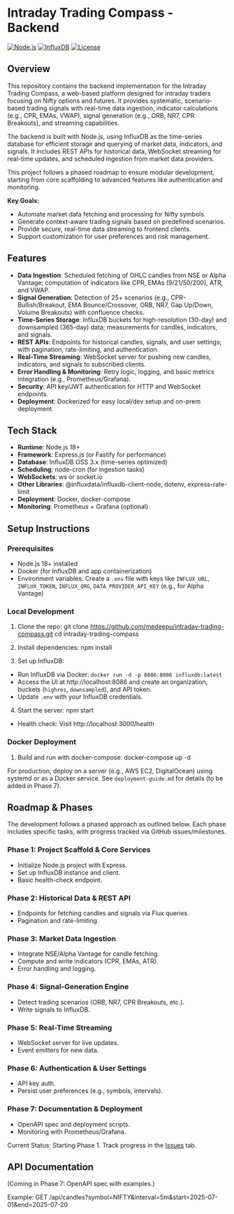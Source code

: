 # Intraday Trading Compass - Backend

[![Node.js](https://img.shields.io/badge/Node.js-18%2B-green)](https://nodejs.org/)
[![InfluxDB](https://img.shields.io/badge/InfluxDB-OSS%203.x-blue)](https://www.influxdata.com/)
[![License](https://img.shields.io/badge/License-MIT-yellow)](LICENSE)

## Overview
This repository contains the backend implementation for the Intraday Trading Compass, a web-based platform designed for intraday traders focusing on Nifty options and futures. It provides systematic, scenario-based trading signals with real-time data ingestion, indicator calculations (e.g., CPR, EMAs, VWAP), signal generation (e.g., ORB, NR7, CPR Breakouts), and streaming capabilities.

The backend is built with Node.js, using InfluxDB as the time-series database for efficient storage and querying of market data, indicators, and signals. It includes REST APIs for historical data, WebSocket streaming for real-time updates, and scheduled ingestion from market data providers.

This project follows a phased roadmap to ensure modular development, starting from core scaffolding to advanced features like authentication and monitoring.

**Key Goals:**
- Automate market data fetching and processing for Nifty symbols.
- Generate context-aware trading signals based on predefined scenarios.
- Provide secure, real-time data streaming to frontend clients.
- Support customization for user preferences and risk management.

## Features
- **Data Ingestion**: Scheduled fetching of OHLC candles from NSE or Alpha Vantage; computation of indicators like CPR, EMAs (9/21/50/200), ATR, and VWAP.
- **Signal Generation**: Detection of 25+ scenarios (e.g., CPR-Bullish/Breakout, EMA Bounce/Crossover, ORB, NR7, Gap Up/Down, Volume Breakouts) with confluence checks.
- **Time-Series Storage**: InfluxDB buckets for high-resolution (30-day) and downsampled (365-day) data; measurements for candles, indicators, and signals.
- **REST APIs**: Endpoints for historical candles, signals, and user settings; with pagination, rate-limiting, and authentication.
- **Real-Time Streaming**: WebSocket server for pushing new candles, indicators, and signals to subscribed clients.
- **Error Handling & Monitoring**: Retry logic, logging, and basic metrics integration (e.g., Prometheus/Grafana).
- **Security**: API key/JWT authentication for HTTP and WebSocket endpoints.
- **Deployment**: Dockerized for easy local/dev setup and on-prem deployment.

## Tech Stack
- **Runtime**: Node.js 18+
- **Framework**: Express.js (or Fastify for performance)
- **Database**: InfluxDB OSS 3.x (time-series optimized)
- **Scheduling**: node-cron (for ingestion tasks)
- **WebSockets**: ws or socket.io
- **Other Libraries**: @influxdata/influxdb-client-node, dotenv, express-rate-limit
- **Deployment**: Docker, docker-compose
- **Monitoring**: Prometheus + Grafana (optional)

## Setup Instructions
### Prerequisites
- Node.js 18+ installed
- Docker (for InfluxDB and app containerization)
- Environment variables: Create a `.env` file with keys like `INFLUX_URL`, `INFLUX_TOKEN`, `INFLUX_ORG`, `DATA_PROVIDER_API_KEY` (e.g., for Alpha Vantage)

### Local Development
1. Clone the repo:
   git clone https://github.com/medeepu/intraday-trading-compass.git
   cd intraday-trading-compass

2. Install dependencies:
   npm install

3. Set up InfluxDB:
- Run InfluxDB via Docker: `docker run -d -p 8086:8086 influxdb:latest`
- Access the UI at http://localhost:8086 and create an organization, buckets (`highres`, `downsampled`), and API token.
- Update `.env` with your InfluxDB credentials.

4. Start the server:
  npm start

- Health check: Visit http://localhost:3000/health

### Docker Deployment
1. Build and run with docker-compose:
  docker-compose up -d

For production, deploy on a server (e.g., AWS EC2, DigitalOcean) using systemd or as a Docker service. See `deployment-guide.md` for details (to be added in Phase 7).

## Roadmap & Phases
The development follows a phased approach as outlined below. Each phase includes specific tasks, with progress tracked via GitHub issues/milestones.

### Phase 1: Project Scaffold & Core Services
- Initialize Node.js project with Express.
- Set up InfluxDB instance and client.
- Basic health-check endpoint.

### Phase 2: Historical Data & REST API
- Endpoints for fetching candles and signals via Flux queries.
- Pagination and rate-limiting.

### Phase 3: Market Data Ingestion
- Integrate NSE/Alpha Vantage for candle fetching.
- Compute and write indicators (CPR, EMAs, ATR).
- Error handling and logging.

### Phase 4: Signal-Generation Engine
- Detect trading scenarios (ORB, NR7, CPR Breakouts, etc.).
- Write signals to InfluxDB.

### Phase 5: Real-Time Streaming
- WebSocket server for live updates.
- Event emitters for new data.

### Phase 6: Authentication & User Settings
- API key auth.
- Persist user preferences (e.g., symbols, intervals).

### Phase 7: Documentation & Deployment
- OpenAPI spec and deployment scripts.
- Monitoring with Prometheus/Grafana.

Current Status: Starting Phase 1. Track progress in the [Issues](https://github.com/medeepu/intraday-trading-compass/issues) tab.

## API Documentation
(Coming in Phase 7: OpenAPI spec with examples.)

Example: GET /api/candles?symbol=NIFTY&interval=5m&start=2025-07-01&end=2025-07-20
